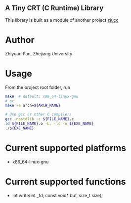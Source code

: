 A Tiny CRT (C Runtime) Library
---

This library is built as a module of another project [zjucc](https://https://github.com/bugsz/c-compiler)

# Author

Zhiyuan Pan, Zhejiang University

# Usage

From the project root folder, run

```bash
make  # default: x86_64-linux-gnu
# or
make -e arch=${ARCH_NAME}

# Use gcc or other C compilers
gcc -nostdlib -c ${FILE_NAME}.c
ld ${FILE_NAME}.o -L. -lc -o ${EXE_NAME}
./${EXE_NAME}
```

# Current supported platforms
* x86_64-linux-gnu

# Current supported functions
* int write(int _fd, const void* buf, size_t size);